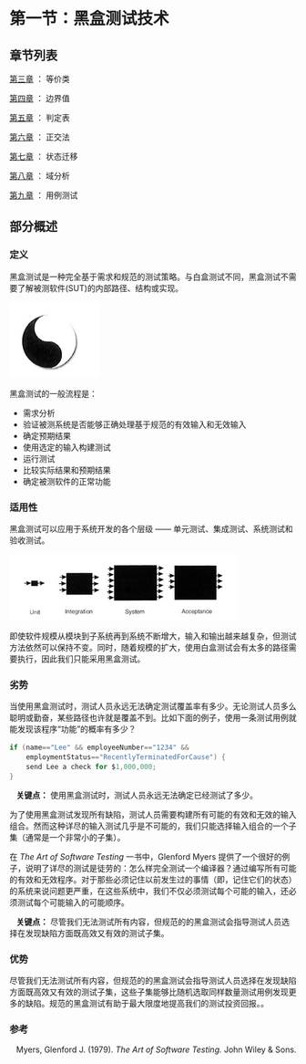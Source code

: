 # 第一节：黑盒测试技术

## 章节列表

 [第三章](chapter3/overview.md) ： 等价类

 [第四章](chapter4/overview.md) ： 边界值

 [第五章](chapter5/overview.md) ： 判定表

 [第六章](chapter6/overview.md) ： 正交法

 [第七章](chapter7/overview.md) ： 状态迁移

 [第八章](chapter8/overview.md) ： 域分析

 [第九章](chapter9/overview.md) ： 用例测试

 ## 部分概述

 ### 定义

 黑盒测试是一种完全基于需求和规范的测试策略。与白盒测试不同，黑盒测试不需要了解被测软件(SUT)的内部路径、结构或实现。

 ![黑白](../section0/chapter1/img/黑白.jpg)

黑盒测试的一般流程是：
- 需求分析
- 验证被测系统是否能够正确处理基于规范的有效输入和无效输入
- 确定预期结果
- 使用选定的输入构建测试
- 运行测试
- 比较实际结果和预期结果
- 确定被测软件的正常功能

### 适用性

黑盒测试可以应用于系统开发的各个层级 —— 单元测试、集成测试、系统测试和验收测试。

![测试层级](img/levels.jpg)

即使软件规模从模块到子系统再到系统不断增大，输入和输出越来越复杂，但测试方法依然可以保持不变。同时，随着规模的扩大，使用白盒测试会有太多的路径需要执行，因此我们只能采用黑盒测试。

### 劣势

当使用黑盒测试时，测试人员永远无法确定测试覆盖率有多少。无论测试人员多么聪明或勤奋，某些路径也许就是覆盖不到。比如下面的例子，使用一条测试用例就能发现该程序“功能”的概率有多少？

```java
if (name=="Lee" && employeeNumber=="1234" &&
    employmentStatus=="RecentlyTerminatedForCause") {
    send Lee a check for $1,000,000;
}
```

&nbsp;&nbsp; **关键点：** 使用黑盒测试时，测试人员永远无法确定已经测试了多少。

为了使用黑盒测试发现所有缺陷，测试人员需要构建所有可能的有效和无效的输入组合。然而这种详尽的输入测试几乎是不可能的，我们只能选择输入组合的一个子集（通常是一个非常小的子集）。

在 *The Art of Software Testing* 一书中，Glenford Myers 提供了一个很好的例子，说明了详尽的测试是徒劳的：怎么样完全测试一个编译器？通过编写所有可能的有效和无效程序。对于那些必须记住以前发生过的事情（即，记住它们的状态）的系统来说问题更严重，在这些系统中，我们不仅必须测试每个可能的输入，还必须测试每个可能输入的可能顺序。

&nbsp;&nbsp; **关键点：** 尽管我们无法测试所有内容，但规范的的黑盒测试会指导测试人员选择在发现缺陷方面既高效又有效的测试子集。

### 优势

尽管我们无法测试所有内容，但规范的的黑盒测试会指导测试人员选择在发现缺陷方面既高效又有效的测试子集，这些子集能够比随机选取同样数量测试用例发现更多的缺陷。规范的黑盒测试有助于最大限度地提高我们的测试投资回报。。

### 参考
&nbsp;&nbsp; Myers, Glenford J. (1979). *The Art of Software Testing.* John Wiley & Sons.